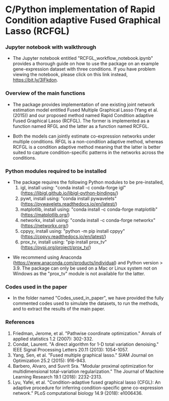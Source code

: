 # C/Python implementation of Rapid Condition adaptive Fused Graphical Lasso (RCFGL)

### Jupyter notebook with walkthrough
- The Jupyter notebook entitled "RCFGL_workflow_notebook.ipynb" provides a thorough guide on how to use the package on an example gene-expression dataset with three conditions. If you have problem viewing the notebook, please click on this link instead, https://bit.ly/3IFkdon.

### Overview of the main functions
- The package provides implementation of one existing joint network estimation model entitled Fused Multiple Graphical Lasso (Yang et al. (2015)) and our proposed method named Rapid Condition adaptive Fused Graphical Lasso (RCFGL). The former is implemented as a function named RFGL and the latter as a function named RCFGL. 

- Both the models can jointly estimate co-expression networks under multiple conditions. RFGL is a non-condition adaptive method, whereas RCFGL is a condition adaptive method meaning that the latter is better suited to capture condition-specific patterns in the networks across the conditions. 


### Python modules required to be installed
- The package requires the following Python modules to be pre-installed,
  1. igl, install using: "conda install -c conda-forge igl"  (https://libigl.github.io/libigl-python-bindings/)
  2. pywt, install using: "conda install pywavelets"  (https://pywavelets.readthedocs.io/en/latest/)
  3. matplotlib, install using: "conda install -c conda-forge matplotlib"  (https://matplotlib.org/)
  4. networkx, install using: "conda install -c conda-forge networkx"  (https://networkx.org/)
  5. cppyy, install using: "python -m pip install cppyy"  (https://cppyy.readthedocs.io/en/latest/)
  6. prox_tv, install using: "pip install prox_tv" (https://pypi.org/project/prox_tv/)

* We recommend using Anaconda (https://www.anaconda.com/products/individual) and Python version > 3.9. The package can only be used on a Mac or Linux system not on Windows as the "prox_tv" module is not available for the latter.

### Codes used in the paper
- In the folder named "Codes_used_in_paper", we have provided the fully commented codes used to simulate the datasets, to run the methods, and to extract the results of the main paper. 


### References

1. Friedman, Jerome, et al. "Pathwise coordinate optimization." Annals of applied statistics 1.2 (2007): 302-332.
2.  Condat, Laurent. "A direct algorithm for 1-D total variation denoising." IEEE Signal Processing Letters 20.11 (2013): 1054-1057.
3. Yang, Sen, et al. "Fused multiple graphical lasso." SIAM Journal on Optimization 25.2 (2015): 916-943.
4. Barbero, Alvaro, and Suvrit Sra. "Modular proximal optimization for multidimensional total-variation regularization." The Journal of Machine Learning Research 19.1 (2018): 2232-2313.
5. Lyu, Yafei, et al. "Condition-adaptive fused graphical lasso (CFGL): An adaptive procedure for inferring condition-specific gene co-expression network." PLoS computational biology 14.9 (2018): e1006436.



